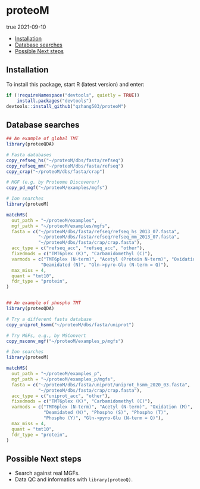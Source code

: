proteoM
================
true
2021-09-10

-   [Installation](#installation)
-   [Database searches](#database-searches)
-   [Possible Next steps](#possible-next-steps)

## Installation

To install this package, start R (latest version) and enter:

``` r
if (!requireNamespace("devtools", quietly = TRUE))
    install.packages("devtools")
devtools::install_github("qzhang503/proteoM")
```

## Database searches

``` r
## An example of global TMT
library(proteoQDA)

# Fasta databases 
copy_refseq_hs("~/proteoM/dbs/fasta/refseq")
copy_refseq_mm("~/proteoM/dbs/fasta/refseq")
copy_crap("~/proteoM/dbs/fasta/crap")

# MGF (e.g. by Proteome Discoverer)
copy_pd_mgf("~/proteoM/examples/mgfs")

# Ion searches
library(proteoM)

matchMS(
  out_path = "~/proteoM/examples", 
  mgf_path = "~/proteoM/examples/mgfs",
  fasta = c("~/proteoM/dbs/fasta/refseq/refseq_hs_2013_07.fasta", 
            "~/proteoM/dbs/fasta/refseq/refseq_mm_2013_07.fasta", 
            "~/proteoM/dbs/fasta/crap/crap.fasta"), 
  acc_type = c("refseq_acc", "refseq_acc", "other"), 
  fixedmods = c("TMT6plex (K)", "Carbamidomethyl (C)"),
  varmods = c("TMT6plex (N-term)", "Acetyl (Protein N-term)", "Oxidation (M)",
             "Deamidated (N)", "Gln->pyro-Glu (N-term = Q)"),
  max_miss = 4, 
  quant = "tmt10", 
  fdr_type = "protein", 
)


## An example of phospho TMT
library(proteoQDA)

# Try a different fasta database
copy_uniprot_hsmm("~/proteoM/dbs/fasta/uniprot")

# Try MGFs, e.g., by MSConvert
copy_msconv_mgf("~/proteoM/examples_p/mgfs")

# Ion searches
library(proteoM)

matchMS(
  out_path = "~/proteoM/examples_p", 
  mgf_path = "~/proteoM/examples_p/mgfs",
  fasta = c("~/proteoM/dbs/fasta/uniprot/uniprot_hsmm_2020_03.fasta", 
            "~/proteoM/dbs/fasta/crap/crap.fasta"), 
  acc_type = c("uniprot_acc", "other"), 
  fixedmods = c("TMT6plex (K)", "Carbamidomethyl (C)"), 
  varmods = c("TMT6plex (N-term)", "Acetyl (N-term)", "Oxidation (M)", 
              "Deamidated (N)", "Phospho (S)", "Phospho (T)", 
              "Phospho (Y)", "Gln->pyro-Glu (N-term = Q)"), 
  max_miss = 4, 
  quant = "tmt10", 
  fdr_type = "protein", 
)
```

## Possible Next steps

-   Search against real MGFs.
-   Data QC and informatics with `library(proteoQ)`.
